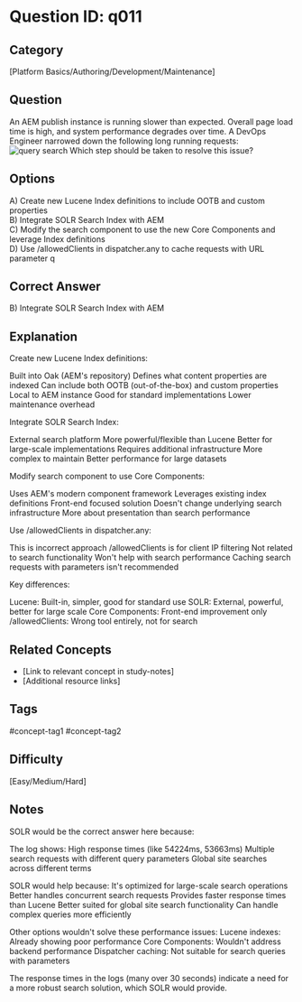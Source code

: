 # Question ID: q011

## Category
[Platform Basics/Authoring/Development/Maintenance]

## Question
An AEM publish instance is running slower than expected. Overall page load time is high, and system performance degrades over time.
A DevOps Engineer narrowed down the following long running requests:
![query search](aem-devops/questions/q011.png)
Which step should be taken to resolve this issue?

## Options
A) Create new Lucene Index definitions to include OOTB and custom properties  <br /> 
B) Integrate SOLR Search Index with AEM  <br /> 
C) Modify the search component to use the new Core Components and leverage Index definitions  <br /> 
D) Use /allowedClients in dispatcher.any to cache requests with URL parameter q  <br /> 

## Correct Answer
B) Integrate SOLR Search Index with AEM

## Explanation
Create new Lucene Index definitions:

Built into Oak (AEM's repository)
Defines what content properties are indexed
Can include both OOTB (out-of-the-box) and custom properties
Local to AEM instance
Good for standard implementations
Lower maintenance overhead

Integrate SOLR Search Index:

External search platform
More powerful/flexible than Lucene
Better for large-scale implementations
Requires additional infrastructure
More complex to maintain
Better performance for large datasets

Modify search component to use Core Components:

Uses AEM's modern component framework
Leverages existing index definitions
Front-end focused solution
Doesn't change underlying search infrastructure
More about presentation than search performance

Use /allowedClients in dispatcher.any:

This is incorrect approach
/allowedClients is for client IP filtering
Not related to search functionality
Won't help with search performance
Caching search requests with parameters isn't recommended

Key differences:

Lucene: Built-in, simpler, good for standard use
SOLR: External, powerful, better for large scale
Core Components: Front-end improvement only
/allowedClients: Wrong tool entirely, not for search

## Related Concepts
- [Link to relevant concept in study-notes]
- [Additional resource links]

## Tags
#concept-tag1 #concept-tag2

## Difficulty
[Easy/Medium/Hard]

## Notes
SOLR would be the correct answer here because:

The log shows:
High response times (like 54224ms, 53663ms)
Multiple search requests with different query parameters
Global site searches across different terms

SOLR would help because:
It's optimized for large-scale search operations
Better handles concurrent search requests
Provides faster response times than Lucene
Better suited for global site search functionality
Can handle complex queries more efficiently

Other options wouldn't solve these performance issues:
Lucene indexes: Already showing poor performance
Core Components: Wouldn't address backend performance
Dispatcher caching: Not suitable for search queries with parameters

The response times in the logs (many over 30 seconds) indicate a need for a more robust search solution, which SOLR would provide.